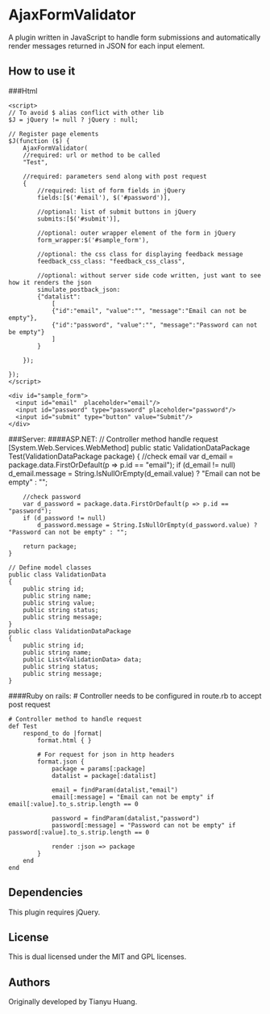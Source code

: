 # AjaxFormValidator

A plugin written in JavaScript to handle form submissions and automatically render messages returned in JSON for each input element.

## How to use it
###Html
	<style>
		.feedback_css_class{ color: red; }
	</style>

	<script>
	// To avoid $ alias conflict with other lib
	$J = jQuery != null ? jQuery : null;

	// Register page elements
	$J(function ($) {
		AjaxFormValidator(
		//required: url or method to be called
		"Test",

		//required: parameters send along with post request
		{
			//required: list of form fields in jQuery
			fields:[$('#email'), $('#password')],

			//optional: list of submit buttons in jQuery
			submits:[$('#submit')],

			//optional: outer wrapper element of the form in jQuery
			form_wrapper:$('#sample_form'),

			//optional: the css class for displaying feedback message
			feedback_css_class: "feedback_css_class",

			//optional: without server side code written, just want to see how it renders the json
			simulate_postback_json:
			{"datalist":
				[
				{"id":"email", "value":"", "message":"Email can not be empty"},
				{"id":"password", "value":"", "message":"Password can not be empty"}
  				]
			}

		});

	});
	</script>

	<div id="sample_form">
	  <input id="email"  placeholder="email"/>
	  <input id="password" type="password" placeholder="password"/>
	  <input id="submit" type="button" value="Submit"/>
	</div>

###Server:
####ASP.NET:
	// Controller method handle request
	[System.Web.Services.WebMethod]
	public static ValidationDataPackage Test(ValidationDataPackage package)
	{
		//check email
		var d_email = package.data.FirstOrDefault(p => p.id == "email");
		if (d_email != null)
			d_email.message = String.IsNullOrEmpty(d_email.value) ? "Email can not be empty" : "";

		//check password
		var d_password = package.data.FirstOrDefault(p => p.id == "password");
		if (d_password != null)
			d_password.message = String.IsNullOrEmpty(d_password.value) ? "Password can not be empty" : "";

		return package;
	}

	// Define model classes
	public class ValidationData
	{
		public string id;
		public string name;
		public string value;
		public string status;
		public string message;
	}
	public class ValidationDataPackage
	{
		public string id;
		public string name;
		public List<ValidationData> data;
		public string status;
		public string message;
	}

####Ruby on rails:
	# Controller needs to be configured in route.rb to accept post request

	# Controller method to handle request
	def Test
		respond_to do |format|
			format.html { }

			# For request for json in http headers
			format.json {
				package = params[:package]
				datalist = package[:datalist]

				email = findParam(datalist,"email")
				email[:message] = "Email can not be empty" if email[:value].to_s.strip.length == 0

				password = findParam(datalist,"password")
				password[:message] = "Password can not be empty" if password[:value].to_s.strip.length == 0

				render :json => package
			}
		end
	end

## Dependencies

This plugin requires jQuery.

## License

This is dual licensed under the MIT and GPL licenses.

## Authors

Originally developed by Tianyu Huang.
